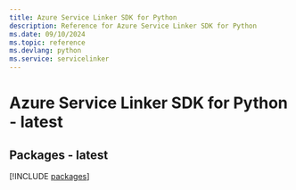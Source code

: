 ```yaml
---
title: Azure Service Linker SDK for Python
description: Reference for Azure Service Linker SDK for Python
ms.date: 09/10/2024
ms.topic: reference
ms.devlang: python
ms.service: servicelinker
---
```

# Azure Service Linker SDK for Python - latest
## Packages - latest
[!INCLUDE [packages](service-linker-index.md)]